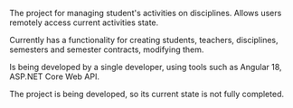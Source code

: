 The project for managing student's activities on disciplines. Allows users remotely access current activities state.

Currently has a functionality for creating students, teachers, disciplines, semesters and semester contracts, modifying them.

Is being developed by a single developer, using tools such as Angular 18, ASP.NET Core Web API.

The project is being developed, so its current state is not fully completed.
